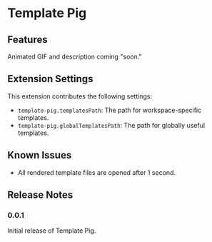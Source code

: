 # Template Pig

## Features
Animated GIF and description coming "soon."

## Extension Settings
This extension contributes the following settings:
* `template-pig.templatesPath`: The path for workspace-specific templates.
* `template-pig.globalTemplatesPath`: The path for globally useful templates.

## Known Issues
- All rendered template files are opened after 1 second.

## Release Notes
### 0.0.1
Initial release of Template Pig.